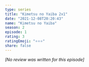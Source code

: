 ```yaml
---
type: series
title: "Kimetsu no Yaiba 2x1"
date: "2021-12-08T20:20:43"
name: "Kimetsu no Yaiba"
season: 2
episode: 1
rating: 3
ratingEmoji: "⭐️⭐️⭐️"
share: false
---
```


*[No review was written for this episode]*
